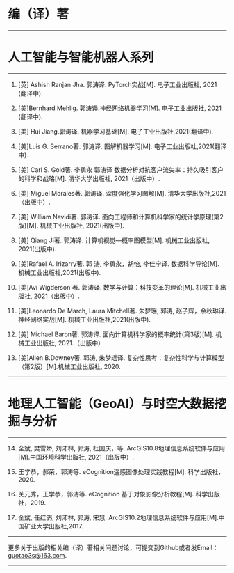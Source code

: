 # 编（译）著
---------------------------------------------
# 人工智能与智能机器人系列
---------------------------------------------
1. [英] Ashish Ranjan Jha. 郭涛译. PyTorch实战[M]. 电子工业出版社, 2021 (翻译中).

2.	[美]Bernhard Mehlig. 郭涛译.神经网络机器学习[M]. 电子工业出版社, 2021 (翻译中).

3.	[美] Hui Jiang.郭涛译. 机器学习基础[M]. 电子工业出版社,2021(翻译中).

4.	[美]Luis G. Serrano著. 郭涛译. 图解机器学习[M]. 电子工业出版社,2021(翻译中).

5.	[美] Carl S. Gold著. 李勇永 郭涛译 数据分析对抗客户流失率：持久吸引客户的科学和战略[M]. 清华大学出版社, 2021（出版中）.

6. [美] Miguel Morales著. 郭涛译. 深度强化学习图解[M]. 清华大学出版社,2021（出版中）.

7. [美] William Navidi著. 郭涛译. 面向工程师和计算机科学家的统计学原理(第2版)[M]. 机械工业出版社, 2021(出版中).

8.	 [美] Qiang Ji著. 郭涛译. 计算机视觉—概率图模型[M]. 机械工业出版社, 2021(出版中).

9.	[美]Rafael A. Irizarry著. 郭 涛, 李勇永，胡怡, 李佳宁译. 数据科学导论[M]. 机械工业出版社,2021(出版中).

10.	[美]Avi Wigderson 著. 郭涛译. 数学与计算：科技变革的理论[M]. 机械工业出版社, 2021（出版中）.

11.	[美]Leonardo De March, Laura Mitchell著. 朱梦瑶, 郭涛, 赵子辉，余秋琳译. 神经网络实战[M]. 机械工业出版社,2021(出版中).

12.	[美] Michael Baron著. 郭涛译. 面向计算机科学家的概率统计(第3版)[M]. 机械工业出版社, 2021.（出版中）

13.	[美]Allen B.Downey著. 郭涛, 朱梦瑶译. 复杂性思考：复杂性科学与计算模型（第2版）[M].机械工业出版社, 2020.
---------------------------------------------------------

# 地理人工智能（GeoAI）与时空大数据挖掘与分析
----------------------------------------------------------
14.	全斌, 樊雪娇, 刘沛林, 郭涛, 杜国庆，等. ArcGIS10.8地理信息系统软件与应用[M].中国环境科学出版社, 2021（出版中）. 

15.	王学恭，郝荣，郭涛等. eCognition遥感图像处理实践教程[M]. 科学出版社，2020.

16.	关元秀，王学恭，郭涛等. eCognition 基于对象影像分析教程[M]. 科学出版社，2019.

17.	全斌, 任红鸽, 刘沛林, 郭涛, 宋慧. ArcGIS10.2地理信息系统软件与应用[M].中国矿业大学出版社,2017. 

---------------------------------------------------

更多关于出版的相关编（译）著相关问题讨论，可提交到Github或者发Email：guotao3s@163.com.

-------------------------------------------------------
 

